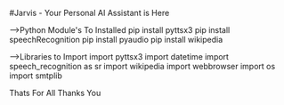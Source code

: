 #Jarvis - Your Personal AI Assistant is Here 

-->Python Module's To Installed 
pip install pyttsx3
pip install speechRecognition
pip install pyaudio
pip install wikipedia

-->Libraries to Import
import pyttsx3
import datetime
import speech_recognition as sr
import wikipedia
import webbrowser
import os
import smtplib



Thats For All Thanks You 